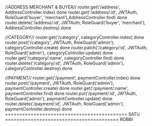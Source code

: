 //ADDRESS MERCHANT & BUYER//
router.get('/address', AddressController.index) done
router.get('/address/:id', JWTAuth, RoleGuard('buyer', 'merchant'),AddressController.find) done
router.delete('/address/:id', JWTAuth, RoleGuard('buyer', 'merchant'), AddressController.destroy) done

//CATEGORY//
router.get('/category', categoryController.index) done
router.post('/category', JWTAuth, RoleGuard('admin'), categoryController.create) done
router.patch('/category/:id', JWTAuth, RoleGuard('admin'), categoryController.update) done
router.get('/category/:name', categoryController.find) done
router.delete('/category/:id', JWTAuth, RoleGuard('admin'), categoryController.destroy) done

//PAYMENT//
router.get('/payment', paymentController.index) done
router.post('/payment', JWTAuth, RoleGuard('admin'), paymentController.create) done
router.get('/payment/:name', paymentController.find) done
router.put('/payment/:id', JWTAuth, RoleGuard('admin'), paymentController.update) done
router.delete('/payment/:id', JWTAuth, RoleGuard('admin'), paymentController.destroy) done
=========================================== SATU ======================================== ROBBI
